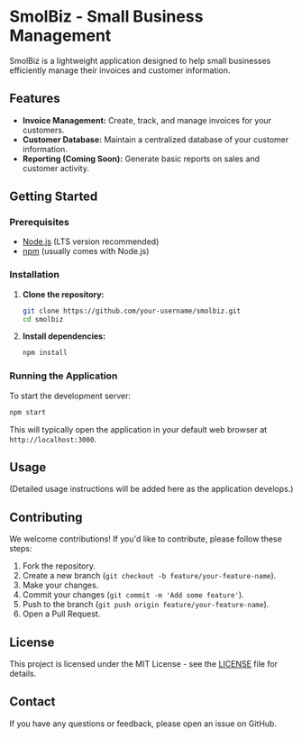 # SmolBiz - Small Business Management

SmolBiz is a lightweight application designed to help small businesses efficiently manage their invoices and customer information.

## Features

*   **Invoice Management:** Create, track, and manage invoices for your customers.
*   **Customer Database:** Maintain a centralized database of your customer information.
*   **Reporting (Coming Soon):** Generate basic reports on sales and customer activity.

## Getting Started

### Prerequisites

*   [Node.js](https://nodejs.org/en/) (LTS version recommended)
*   [npm](https://www.npmjs.com/) (usually comes with Node.js)

### Installation

1.  **Clone the repository:**

    ```bash
    git clone https://github.com/your-username/smolbiz.git
    cd smolbiz
    ```

2.  **Install dependencies:**

    ```bash
    npm install
    ```

### Running the Application

To start the development server:

```bash
npm start
```

This will typically open the application in your default web browser at `http://localhost:3000`.

## Usage

(Detailed usage instructions will be added here as the application develops.)

## Contributing

We welcome contributions! If you'd like to contribute, please follow these steps:

1.  Fork the repository.
2.  Create a new branch (`git checkout -b feature/your-feature-name`).
3.  Make your changes.
4.  Commit your changes (`git commit -m 'Add some feature'`).
5.  Push to the branch (`git push origin feature/your-feature-name`).
6.  Open a Pull Request.

## License

This project is licensed under the MIT License - see the [LICENSE](LICENSE) file for details.

## Contact

If you have any questions or feedback, please open an issue on GitHub.

